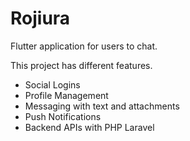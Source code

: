 # Rojiura

Flutter application for users to chat. 

This project has different features.

- Social Logins
- Profile Management
- Messaging with text and attachments
- Push Notifications
- Backend APIs with PHP Laravel
